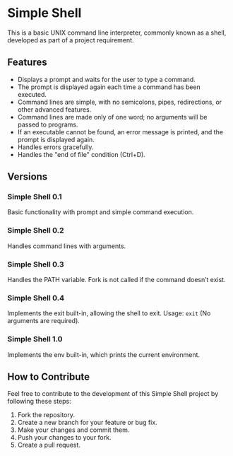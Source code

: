 # Simple Shell

This is a basic UNIX command line interpreter, commonly known as a shell, developed as part of a project requirement.

## Features

- Displays a prompt and waits for the user to type a command.
- The prompt is displayed again each time a command has been executed.
- Command lines are simple, with no semicolons, pipes, redirections, or other advanced features.
- Command lines are made only of one word; no arguments will be passed to programs.
- If an executable cannot be found, an error message is printed, and the prompt is displayed again.
- Handles errors gracefully.
- Handles the "end of file" condition (Ctrl+D).

## Versions

### Simple Shell 0.1

Basic functionality with prompt and simple command execution.

### Simple Shell 0.2

Handles command lines with arguments.

### Simple Shell 0.3

Handles the PATH variable.
Fork is not called if the command doesn’t exist.

### Simple Shell 0.4

Implements the exit built-in, allowing the shell to exit.
Usage: `exit` (No arguments are required).

### Simple Shell 1.0

Implements the env built-in, which prints the current environment.

## How to Contribute

Feel free to contribute to the development of this Simple Shell project by following these steps:

1. Fork the repository.
2. Create a new branch for your feature or bug fix.
3. Make your changes and commit them.
4. Push your changes to your fork.
5. Create a pull request.
